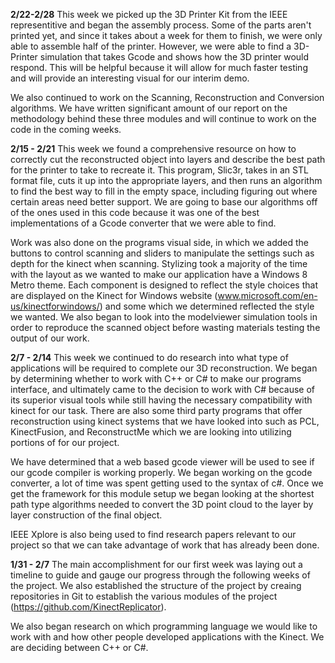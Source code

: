 **2/22-2/28**
This week we picked up the 3D Printer Kit from the IEEE representitive and began the assembly process. Some of the parts aren't printed yet, and since it takes about a week for them to finish, we were only able to assemble half of the printer. However, we were able to find a 3D-Printer simulation that takes Gcode and shows how the 3D printer would respond. This will be helpful because it will allow for much faster testing and will provide an interesting visual for our interim demo.

We also continued to work on the Scanning, Reconstruction and Conversion algorithms. We have written significant amount of our report on the methodology behind these three modules and will continue to work on the code in the coming weeks.

**2/15 - 2/21**
This week we found a comprehensive resource on how to correctly cut the reconstructed object into layers and describe the best path for the printer to take to recreate it. This program, Slic3r, takes in an STL format file, cuts it up into the appropriate layers, and then runs an algorithm to find the best way to fill in the empty space, including figuring out where certain areas need better support. We are going to base our algorithms off of the ones used in this code because it was one of the best implementations of a Gcode converter that we were able to find. 

Work was also done on the programs visual side, in which we added the buttons to control scanning and sliders to manipulate the settings such as depth for the kinect when scanning. Stylizing took a majority of the time with the layout as we wanted to make our application have a Windows 8 Metro theme. Each component is designed to reflect the style choices that are displayed on the Kinect for Windows website (www.microsoft.com/en-us/kinectforwindows/) and some which we determined reflected the style we wanted. We also began to look into the modelviewer simulation tools in order to reproduce the scanned object before wasting materials testing the output of our work.

**2/7 - 2/14**
This week we continued to do research into what type of applications will be required to complete our 3D reconstruction. We began by determining whether to work with C++ or C# to make our programs interface, and ultimately came to the decision to work with C# because of its superior visual tools while still having the necessary compatibility with kinect for our task. There are also some third party programs that offer reconstruction using kinect systems that we have looked into such as PCL, KinectFusion, and ReconstructMe which we are looking into utilizing portions of for our project.

We have determined that a web based gcode viewer will be used to see if our gcode compiler is working properly. We began working on the gcode converter, a lot of time was spent getting used to the syntax of c#. Once we get the framework for this module setup we began looking at the shortest path type algorithms needed to convert the 3D point cloud to the layer by layer construction of the final object.

IEEE Xplore is also being used to find research papers relevant to our project so that we can take advantage of work that has already been done. 

**1/31 - 2/7**
The main accomplishment for our first week was laying out a timeline to guide and gauge our progress through the following weeks of the project. We also established the structure of the project by creaing repositories in Git to establish the various modules of the project (https://github.com/KinectReplicator).  

We also began research on which programming language we would like to work with and how other people developed applications with the Kinect. We are deciding between C++ or C#.
